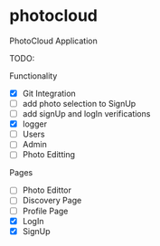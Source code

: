 # photocloud
PhotoCloud Application


TODO:

Functionality
- [X] Git Integration
- [ ] add photo selection to SignUp
- [ ] add signUp and logIn verifications
- [X] logger
- [ ] Users
- [ ] Admin
- [ ] Photo Editting 

Pages
- [ ] Photo Edittor
- [ ] Discovery Page
- [ ] Profile Page
- [X] LogIn
- [X] SignUp